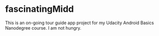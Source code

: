 # fascinatingMidd
This is an on-going tour guide app project for my Udacity Android Basics Nanodegree course.
I am not hungry.
